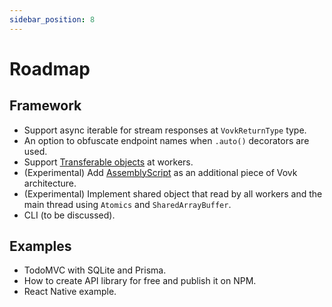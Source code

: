 ```yaml
---
sidebar_position: 8
---
```


# Roadmap

## Framework

- Support async iterable for stream responses at `VovkReturnType` type.
- An option to obfuscate endpoint names when `.auto()` decorators are used.
- Support [Transferable objects](https://developer.mozilla.org/en-US/docs/Web/API/Web_Workers_API/Transferable_objects) at workers.
- (Experimental) Add [AssemblyScript](https://www.assemblyscript.org/) as an additional piece of Vovk architecture.
- (Experimental) Implement shared object that read by all workers and the main thread using `Atomics` and `SharedArrayBuffer`.
- CLI (to be discussed).

## Examples

- TodoMVC with SQLite and Prisma.
- How to create API library for free and publish it on NPM.
- React Native example.
